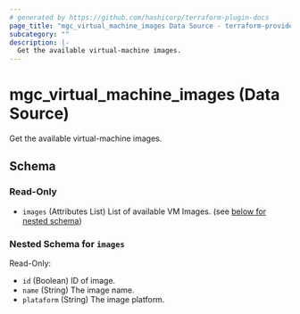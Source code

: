 ```yaml
---
# generated by https://github.com/hashicorp/terraform-plugin-docs
page_title: "mgc_virtual_machine_images Data Source - terraform-provider-mgc"
subcategory: ""
description: |-
  Get the available virtual-machine images.
---
```


# mgc_virtual_machine_images (Data Source)

Get the available virtual-machine images.



<!-- schema generated by tfplugindocs -->
## Schema

### Read-Only

- `images` (Attributes List) List of available VM Images. (see [below for nested schema](#nestedatt--images))

<a id="nestedatt--images"></a>
### Nested Schema for `images`

Read-Only:

- `id` (Boolean) ID of image.
- `name` (String) The image name.
- `plataform` (String) The image platform.
